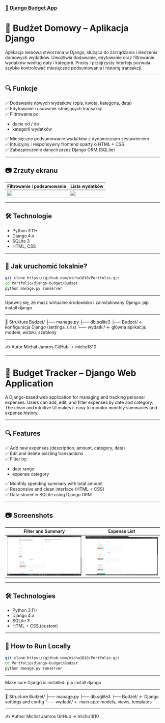 ### 💸 [Django Budget App](./Budzet)
# 💸 Budżet Domowy – Aplikacja Django

Aplikacja webowa stworzona w Django, służąca do zarządzania i śledzenia domowych wydatków. Umożliwia dodawanie, edytowanie oraz filtrowanie wydatków według daty i kategorii. Prosty i przejrzysty interfejs pozwala szybko kontrolować miesięczne podsumowania i historię transakcji.

---

## 🔍 Funkcje

✅ Dodawanie nowych wydatków (opis, kwota, kategoria, data)  
✅ Edytowanie i usuwanie istniejących transakcji  
✅ Filtrowanie po:
- dacie od / do  
- kategorii wydatków

✅ Miesięczne podsumowanie wydatków z dynamicznym zestawieniem  
✅ Intuicyjny i responsywny frontend oparty o HTML + CSS  
✅ Zabezpieczenie danych przez Django ORM (SQLite)

---

## 📷 Zrzuty ekranu

| Filtrowanie i podsumowanie | Lista wydatków |
|----------------------------|----------------|
| ![](../screens/screen1.png) | ![](../screens/screen2.png) |

---

## 🛠️ Technologie

- Python 3.11+
- Django 4.x
- SQLite 3
- HTML, CSS

---

## 🚀 Jak uruchomić lokalnie?

```bash
git clone https://github.com/michu1810/Portfolio.git
cd Portfolio/django-budget/Budzet
python manage.py runserver
```
---

Upewnij się, że masz wirtualne środowisko i zainstalowany Django:
pip install django

---

📁 Struktura
Budzet/
├── manage.py
├── db.sqlite3
├── Budzet/          ← konfiguracja Django (settings, urls)
└── wydatki/         ← główna aplikacja: modele, widoki, szablony

---

✍️ Autor
Michał Jamros
GitHub → michu1810

---

# 💸 Budget Tracker – Django Web Application

A Django-based web application for managing and tracking personal expenses. Users can add, edit, and filter expenses by date and category. The clean and intuitive UI makes it easy to monitor monthly summaries and expense history.

---

## 🔍 Features

✅ Add new expenses (description, amount, category, date)  
✅ Edit and delete existing transactions  
✅ Filter by:
- date range  
- expense category

✅ Monthly spending summary with total amount  
✅ Responsive and clean interface (HTML + CSS)  
✅ Data stored in SQLite using Django ORM

---

## 📷 Screenshots

| Filter and Summary | Expense List |
|--------------------|--------------|
| ![](screens/screen1.png) | ![](screens/screen2.png) |

---

## 🛠️ Technologies

- Python 3.11+
- Django 4.x
- SQLite 3
- HTML + CSS (custom)

---

## 🚀 How to Run Locally

```bash
git clone https://github.com/michu1810/Portfolio.git
cd Portfolio/django-budget/Budzet
python manage.py runserver
```

---

Make sure Django is installed:
pip install django

---

📁 Structure
Budzet/
├── manage.py
├── db.sqlite3
├── Budzet/          ← Django settings and config
└── wydatki/         ← main app: models, views, templates

---

✍️ Author
Michał Jamros
GitHub → michu1810


